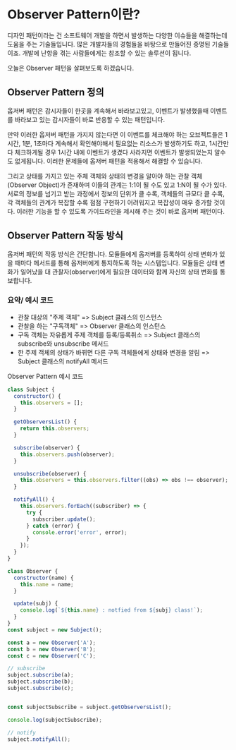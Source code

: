 # Observer Pattern이란?
디자인 패턴이라는 건 소프트웨어 개발을 하면서 발생하는 다양한 이슈들을 해결하는데 도움을 주는 기술들입니다. 많은 개발자들의 경험들을 바탕으로 만들어진 증명된 기술들이죠. 개발에 난항을 겪는 사람들에게는 참조할 수 있는 솔루션이 됩니다. 

오늘은 Observer 패턴을 살펴보도록 하겠습니다.


## Observer Pattern 정의
옵저버 패턴은 감시자들이 한곳을 계속해서 바라보고있고, 이벤트가 발생했을때 이벤트를 바라보고 있는 감시자들이 바로 반응할 수 있는 패턴입니다.

만약 이러한 옵저버 패턴을 가지지 않는다면 이 이벤트를 체크해야 하는 오브젝트들은 1시간, 1분, 1초마다 계속해서 확인해야해서 필요없는 리소스가 발생하기도 하고, 1시간만다 체크하게될 경우 1시간 내에 이벤트가 생겼다 사라지면 이벤트가 발생되었는지 알수도 없게됩니다. 이러한 문제들에 옵저버 패턴을 적용해서 해결할 수 있습니다.

그리고 상태를 가지고 있는 주체 객체와 상태의 변경을 알아야 하는 관찰 객체(Observer Object)가 존재하며 이들의 관계는 1:1이 될 수도 있고 1:N이 될 수가 있다. 서로의 정보를 넘기고 받는 과정에서 정보의 단위가 클 수록, 객체들의 규모다 클 수록, 각 객체들의 관계가 복잡할 수록 점점 구현하기 어려워지고 복잡성이 매우 증가할 것이다.  이러한 기능을 할 수 있도록 가이드라인을 제시해 주는 것이 바로 옵저버 패턴이다.


## Observer Pattern 작동 방식
옵저버 패턴의 작동 방식은 간단합니다. 모듈들에게 옵저버를 등록하여 상태 변화가 있을 때마다 메서드를 통해 옵저버에게 통지하도록 하는 시스템입니다. 모듈들은 상태 변화가 일어났을 대 관찰자(observer)에게 필요한 데이터와 함께 자신의 상태 변화를 통보합니다.

### 요약/ 예시 코드
- 관찰 대상의 "주제 객체" => Subject 클래스의 인스턴스
- 관찰을 하는 "구독객체" => Observer 클래스의 인스턴스
- 구독 객체는 자유롭게 주제 객체를 등록/등록취소 => Subject 클래스의 subscribe와 unsubscribe 메서드
- 한 주제 객체의 상태가 바뀌면 다른 구독 객체들에게 상태와 변경을 알림  => Subject 클래스의 notifyAll 메서드

Observer Pattern 예시 코드
```js
class Subject {
  constructor() {
    this.observers = [];
  }

  getObserversList() {
    return this.observers;
  }

  subscribe(observer) {
    this.observers.push(observer);
  }

  unsubscribe(observer) {
    this.observers = this.observers.filter((obs) => obs !== observer);
  }

  notifyAll() {
    this.observers.forEach((subscriber) => {
      try {
        subscriber.update();
      } catch (error) {
        console.error('error', error);
      }
    });
  }
}

class Observer {
  constructor(name) {
    this.name = name;
  }

  update(subj) {
    console.log(`${this.name} : notfied from ${subj} class!`);
  }
}
const subject = new Subject();

const a = new Observer('A');
const b = new Observer('B');
const c = new Observer('C');

// subscribe
subject.subscribe(a);
subject.subscribe(b);
subject.subscribe(c);


const subjectSubscribe = subject.getObserversList();

console.log(subjectSubscribe);

// notify
subject.notifyAll();
```
